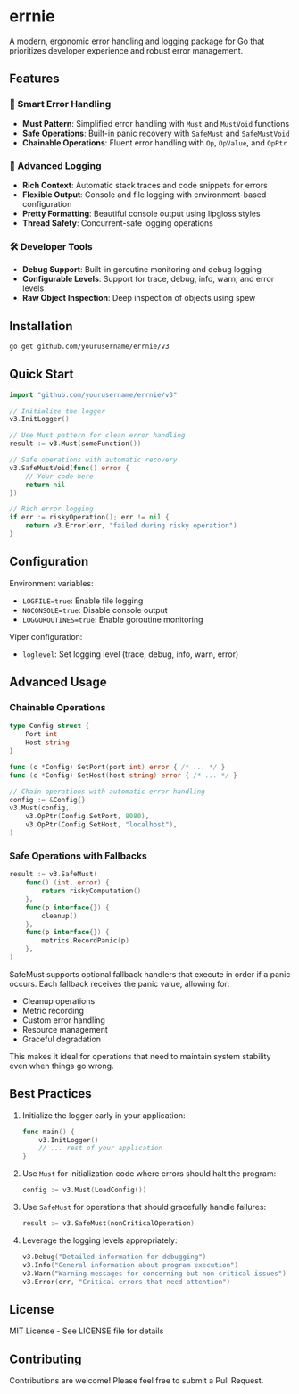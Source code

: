 # errnie

A modern, ergonomic error handling and logging package for Go that prioritizes developer experience and robust error management.

## Features

### 🎯 Smart Error Handling

-   **Must Pattern**: Simplified error handling with `Must` and `MustVoid` functions
-   **Safe Operations**: Built-in panic recovery with `SafeMust` and `SafeMustVoid`
-   **Chainable Operations**: Fluent error handling with `Op`, `OpValue`, and `OpPtr`

### 📝 Advanced Logging

-   **Rich Context**: Automatic stack traces and code snippets for errors
-   **Flexible Output**: Console and file logging with environment-based configuration
-   **Pretty Formatting**: Beautiful console output using lipgloss styles
-   **Thread Safety**: Concurrent-safe logging operations

### 🛠️ Developer Tools

-   **Debug Support**: Built-in goroutine monitoring and debug logging
-   **Configurable Levels**: Support for trace, debug, info, warn, and error levels
-   **Raw Object Inspection**: Deep inspection of objects using spew

## Installation

```bash
go get github.com/yourusername/errnie/v3
```

## Quick Start

```go
import "github.com/yourusername/errnie/v3"

// Initialize the logger
v3.InitLogger()

// Use Must pattern for clean error handling
result := v3.Must(someFunction())

// Safe operations with automatic recovery
v3.SafeMustVoid(func() error {
    // Your code here
    return nil
})

// Rich error logging
if err := riskyOperation(); err != nil {
    return v3.Error(err, "failed during risky operation")
}
```

## Configuration

Environment variables:

-   `LOGFILE=true`: Enable file logging
-   `NOCONSOLE=true`: Disable console output
-   `LOGGOROUTINES=true`: Enable goroutine monitoring

Viper configuration:

-   `loglevel`: Set logging level (trace, debug, info, warn, error)

## Advanced Usage

### Chainable Operations

```go
type Config struct {
    Port int
    Host string
}

func (c *Config) SetPort(port int) error { /* ... */ }
func (c *Config) SetHost(host string) error { /* ... */ }

// Chain operations with automatic error handling
config := &Config{}
v3.Must(config,
    v3.OpPtr(Config.SetPort, 8080),
    v3.OpPtr(Config.SetHost, "localhost"),
)
```

### Safe Operations with Fallbacks

```go
result := v3.SafeMust(
    func() (int, error) {
        return riskyComputation()
    },
    func(p interface{}) {
        cleanup()
    },
    func(p interface{}) {
        metrics.RecordPanic(p)
    },
)
```

SafeMust supports optional fallback handlers that execute in order if a panic occurs. Each fallback receives the panic value, allowing for:

-   Cleanup operations
-   Metric recording
-   Custom error handling
-   Resource management
-   Graceful degradation

This makes it ideal for operations that need to maintain system stability even when things go wrong.

## Best Practices

1. Initialize the logger early in your application:

    ```go
    func main() {
        v3.InitLogger()
        // ... rest of your application
    }
    ```

2. Use `Must` for initialization code where errors should halt the program:

    ```go
    config := v3.Must(LoadConfig())
    ```

3. Use `SafeMust` for operations that should gracefully handle failures:

    ```go
    result := v3.SafeMust(nonCriticalOperation)
    ```

4. Leverage the logging levels appropriately:
    ```go
    v3.Debug("Detailed information for debugging")
    v3.Info("General information about program execution")
    v3.Warn("Warning messages for concerning but non-critical issues")
    v3.Error(err, "Critical errors that need attention")
    ```

## License

MIT License - See LICENSE file for details

## Contributing

Contributions are welcome! Please feel free to submit a Pull Request.
